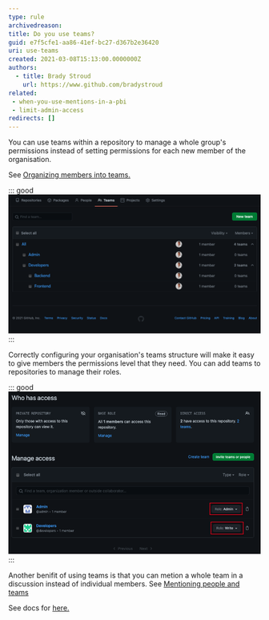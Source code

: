 ```yaml
---
type: rule
archivedreason:
title: Do you use teams?
guid: e7f5cfe1-aa86-41ef-bc27-d367b2e36420
uri: use-teams
created: 2021-03-08T15:13:00.0000000Z
authors:
  - title: Brady Stroud
    url: https://www.github.com/bradystroud
related:
 - when-you-use-mentions-in-a-pbi
 - limit-admin-access
redirects: []
---
```


You can use teams within a repository to manage a whole group's permissions instead of setting permissions for each new member of the organisation.

See [Organizing members into teams.](https://docs.github.com/en/github/setting-up-and-managing-organizations-and-teams/organizing-members-into-teams)

::: good
![Figure: Using a good teams structure to organise access](GoodExampleUsingTeams.png)
:::

Correctly configuring your organisation's teams structure will make it easy to give members the permissions level that they need. You can add teams to repositories to manage their roles.

::: good
![Figure: Good Example - Using teams to assign roles in a repository](TeamsOnRepo.png)
:::

<!--endintro-->

Another benifit of using teams is that you can metion a whole team in a discussion instead of individual members. See [Mentioning people and teams](https://docs.github.com/en/github/writing-on-github/basic-writing-and-formatting-syntax#mentioning-people-and-teams)

See docs for  [here.](https://docs.github.com/en/github/setting-up-and-managing-organizations-and-teams/organizing-members-into-teams)
